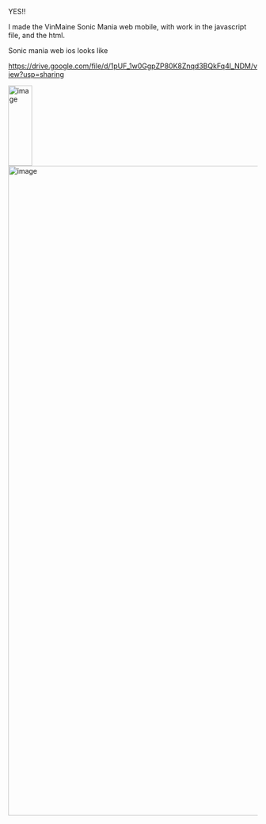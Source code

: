 YES!! 

I made the VinMaine Sonic Mania web mobile, with work in the javascript file, and the html.

Sonic mania web ios looks like

https://drive.google.com/file/d/1pUF_1w0GgpZP80K8Znqd3BQkFq4l_NDM/view?usp=sharing

<img width="48" height="162" alt="image" src="https://github.com/user-attachments/assets/9bfc9a21-04c3-42b6-ba6c-5b9512d0b51c" />

<img width="2385" height="1311" alt="image" src="https://github.com/user-attachments/assets/0b0b933b-c264-494a-95ef-b6d2b6ace8d2" />
